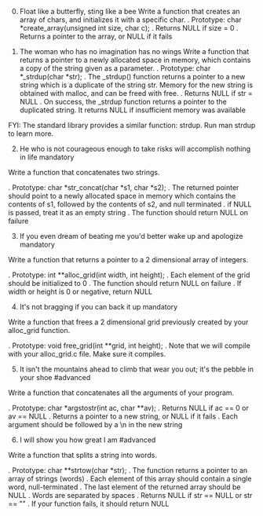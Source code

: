 0. Float like a butterfly, sting like a bee
Write a function that creates an array of chars, and initializes it with a specific char.
. Prototype: char *create_array(unsigned int size, char c);
. Returns NULL if size = 0
. Returns a pointer to the array, or NULL if it fails

1. The woman who has no imagination has no wings 
Write a function that returns a pointer to a newly allocated space in memory, which contains a copy of the string given as a parameter.
. Prototype: char *_strdup(char *str);
. The _strdup() function returns a pointer to a new string which is a duplicate of the string str. Memory for the new string is obtained with malloc, and can be freed with free.
. Returns NULL if str = NULL
. On success, the _strdup function returns a pointer to the duplicated string. It returns NULL if insufficient memory was available

FYI: The standard library provides a similar function: strdup. Run man strdup to learn more.


2. He who is not courageous enough to take risks will accomplish nothing in life
mandatory

Write a function that concatenates two strings.

 . Prototype: char *str_concat(char *s1, char *s2);
 . The returned pointer should point to a newly allocated space in memory which contains the contents of s1, followed by the contents of s2, and null terminated
 . if NULL is passed, treat it as an empty string
 .  The function should return NULL on failure


3. If you even dream of beating me you'd better wake up and apologize
mandatory

Write a function that returns a pointer to a 2 dimensional array of integers.

  .  Prototype: int **alloc_grid(int width, int height);
  .  Each element of the grid should be initialized to 0
  . The function should return NULL on failure
  . If width or height is 0 or negative, return NULL


4. It's not bragging if you can back it up
mandatory

Write a function that frees a 2 dimensional grid previously created by your alloc_grid function.

 .   Prototype: void free_grid(int **grid, int height);
 .  Note that we will compile with your alloc_grid.c file. Make sure it compiles.


5. It isn't the mountains ahead to climb that wear you out; it's the pebble in your shoe
#advanced

Write a function that concatenates all the arguments of your program.

   . Prototype: char *argstostr(int ac, char **av);
   . Returns NULL if ac == 0 or av == NULL
   . Returns a pointer to a new string, or NULL if it fails
   . Each argument should be followed by a \n in the new string


6. I will show you how great I am
#advanced

Write a function that splits a string into words.

  .  Prototype: char **strtow(char *str);
  . The function returns a pointer to an array of strings (words)
  . Each element of this array should contain a single word, null-terminated
  . The last element of the returned array should be NULL
  . Words are separated by spaces
  . Returns NULL if str == NULL or str == ""
  . If your function fails, it should return NULL





